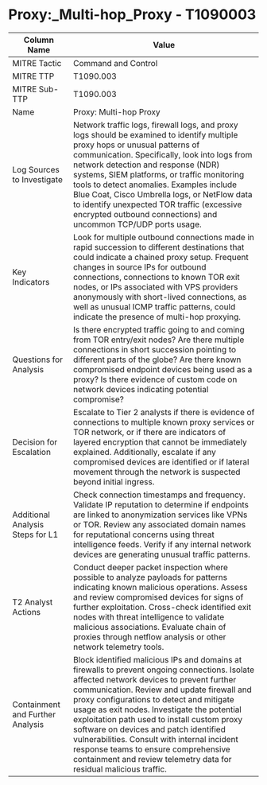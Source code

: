 # Proxy:_Multi-hop_Proxy - T1090003

| Column Name | Value |
|-------------|-------|
| MITRE Tactic | Command and Control |
| MITRE TTP | T1090.003 |
| MITRE Sub-TTP | T1090.003 |
| Name | Proxy: Multi-hop Proxy |
| Log Sources to Investigate | Network traffic logs, firewall logs, and proxy logs should be examined to identify multiple proxy hops or unusual patterns of communication. Specifically, look into logs from network detection and response (NDR) systems, SIEM platforms, or traffic monitoring tools to detect anomalies. Examples include Blue Coat, Cisco Umbrella logs, or NetFlow data to identify unexpected TOR traffic (excessive encrypted outbound connections) and uncommon TCP/UDP ports usage. |
| Key Indicators | Look for multiple outbound connections made in rapid succession to different destinations that could indicate a chained proxy setup. Frequent changes in source IPs for outbound connections, connections to known TOR exit nodes, or IPs associated with VPS providers anonymously with short-lived connections, as well as unusual ICMP traffic patterns, could indicate the presence of multi-hop proxying. |
| Questions for Analysis | Is there encrypted traffic going to and coming from TOR entry/exit nodes? Are there multiple connections in short succession pointing to different parts of the globe? Are there known compromised endpoint devices being used as a proxy? Is there evidence of custom code on network devices indicating potential compromise? |
| Decision for Escalation | Escalate to Tier 2 analysts if there is evidence of connections to multiple known proxy services or TOR network, or if there are indicators of layered encryption that cannot be immediately explained. Additionally, escalate if any compromised devices are identified or if lateral movement through the network is suspected beyond initial ingress. |
| Additional Analysis Steps for L1 | Check connection timestamps and frequency. Validate IP reputation to determine if endpoints are linked to anonymization services like VPNs or TOR. Review any associated domain names for reputational concerns using threat intelligence feeds. Verify if any internal network devices are generating unusual traffic patterns. |
| T2 Analyst Actions | Conduct deeper packet inspection where possible to analyze payloads for patterns indicating known malicious operations. Assess and review compromised devices for signs of further exploitation. Cross-check identified exit nodes with threat intelligence to validate malicious associations. Evaluate chain of proxies through netflow analysis or other network telemetry tools. |
| Containment and Further Analysis | Block identified malicious IPs and domains at firewalls to prevent ongoing connections. Isolate affected network devices to prevent further communication. Review and update firewall and proxy configurations to detect and mitigate usage as exit nodes. Investigate the potential exploitation path used to install custom proxy software on devices and patch identified vulnerabilities. Consult with internal incident response teams to ensure comprehensive containment and review telemetry data for residual malicious traffic. |
